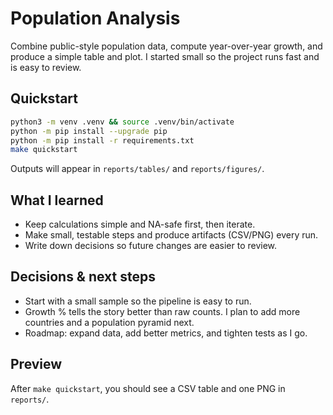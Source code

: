 # Population Analysis

Combine public-style population data, compute year-over-year growth, and produce a simple table and plot. I started small so the project runs fast and is easy to review.

## Quickstart
```bash
python3 -m venv .venv && source .venv/bin/activate
python -m pip install --upgrade pip
python -m pip install -r requirements.txt
make quickstart
```

Outputs will appear in `reports/tables/` and `reports/figures/`.

## What I learned
- Keep calculations simple and NA-safe first, then iterate.
- Make small, testable steps and produce artifacts (CSV/PNG) every run.
- Write down decisions so future changes are easier to review.

## Decisions & next steps
- Start with a small sample so the pipeline is easy to run.
- Growth % tells the story better than raw counts. I plan to add more countries and a population pyramid next.
- Roadmap: expand data, add better metrics, and tighten tests as I go.

## Preview
After `make quickstart`, you should see a CSV table and one PNG in `reports/`.
